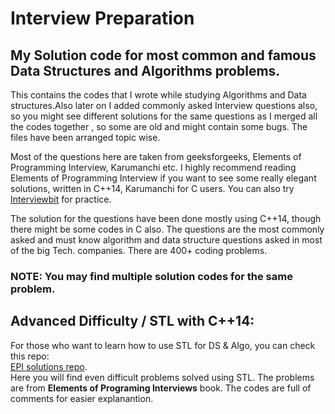 # Interview Preparation
## My Solution code for most common and famous Data Structures and Algorithms problems.

This contains the codes that I wrote while studying Algorithms and Data structures.Also 
later on I added commonly asked Interview questions also, so you might see different solutions for the same questions as I merged all the codes together , so some are old and might contain some bugs.
The files have been arranged topic wise.

Most of the questions here are taken from geeksforgeeks, Elements of Programming Interview, Karumanchi etc. I highly recommend reading Elements of Programming Interview if you want to see some really elegant solutions, written in C++14, Karumanchi for C users. You can also try [Interviewbit](https://www.interviewbit.com/) for practice.

The solution for the questions have been done mostly using C++14, though there might be some codes in C also.
The questions are the most commonly asked and must know algorithm and data structure questions asked in most of the big Tech. companies.
There are 400+ coding problems.


### NOTE: You may find multiple solution codes for the same problem.

## Advanced Difficulty / STL with C++14:
For those who want to learn how to use STL for DS & Algo, you can check this repo:<br>
[EPI solutions repo](https://github.com/susantabiswas/epi-solutions). 
<br>Here you will find even difficult problems solved using STL. The problems are
from <strong>Elements of Programing Interviews</strong> book. The codes are full of comments for easier explanantion.
